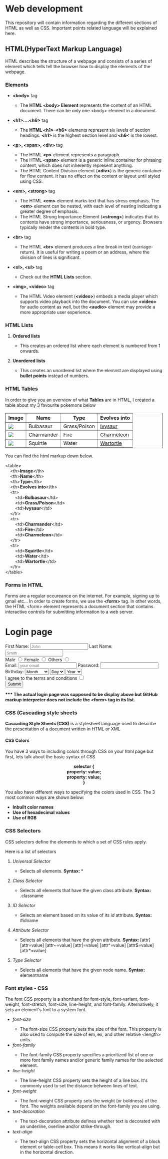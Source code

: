 <!DOCTYPE html>
<html>
<head>
	<title></title>
	<link rel="stylesheet" type="text/css" href="README.css">
</head>
<body>
	<div>
		<h1>Web development</h1>
			<p>This repository will contain information regarding the different sections of HTML as well as CSS. Important points related language will be explained here. </p>
	</div>
	<div>
		<h2>HTML(HyperText Markup Language)</h2>
			<p>HTML describes the structure of a webpage and consists of a series of element which tells tell the browser how to display the elements of the webpage.</p>
	</div>
	<div>
		<h3>Elements</h3>
		<ul>
			<li><strong>&ltbody&gt</strong> tag</li>
			<ul>
				<li>
					<p>The <strong>HTML &ltbody&gt Element</strong> represents the content of an HTML document. There can be only one &ltbody&gt element in a document.<br>
					</p>
				</li>
			</ul>
			<li><strong>&lth1&gt....&lth6&gt</strong> tag</li>
			<ul>
				<li>
					<p>The <strong>HTML &lth1&gt–&lth6&gt</strong> elements represent six levels of section headings. <strong>&lth1&gt</strong> is the highest section level and <strong>&lth6&lt</strong> is the lowest.<br>
				    </p>
				</li>
			</ul>
			<li><strong>&ltp&gt, &ltspan&gt, &ltdiv&gt </strong>tag</li>
			<p>
			<ul>
				<li>
					The HTML <strong>&ltp&gt</strong> element represents a paragraph.
				</li>
				<li>
					The HTML <strong>&ltspan&gt</strong> element is a generic inline container for phrasing content, which does not inherently represent anything.
				</li>
				<li>
					The HTML Content Division element (<strong>&ltdiv&gt</strong>) is the generic container for flow content. It has no effect on the content or layout until styled using CSS.
				</li>
			</ul>
		    </p>
			<li><strong>&ltem&gt, &ltstrong&gt </strong>tag</li>
			<p>
			<ul>
				<li>
					The HTML <strong>&ltem&gt</strong> element marks text that has stress emphasis. The <strong>&ltem&gt</strong> element can be nested, with each level of nesting indicating a greater degree of emphasis.
				</li>
				<li>
					The HTML Strong Importance Element (<strong>&ltstrong&gt</strong>) indicates that its contents have strong importance, seriousness, or urgency. Browsers typically render the contents in bold type.
				</li>
			</ul>
		    </p>
			<li><strong>&ltbr&gt </strong>tag</li>
			<ul>
				<li>
					<p>The HTML <strong>&ltbr&gt</strong> element produces a line break in text (carriage-return). It is useful for writing a poem or an address, where the division of lines is significant.<br>
					</p>
				</li>
			</ul>
			<li><strong>&ltol&gt, &ltul&gt </strong>tag</li>
			<ul>
				<li>
					<p>Check out the <strong>HTML Lists</strong> section.<br></p>
				</li>
			</ul>
			<li><strong>&ltimg&gt, &ltvideo&gt </strong>tag</li>
			<ul>
				<li>
					<p>The HTML Video element (<strong>&ltvideo&gt</strong>) embeds a media player which supports video playback into the document. You can use <strong>&ltvideo&gt</strong> for audio content as well, but the <strong>&ltaudio&gt</strong> element may provide a more appropriate user experience.<br></p>
				</li>
			</ul>
		</ul>
		<h3>HTML Lists</h3>
		<ol>
			<li><strong>Ordered lists</strong></li>
			<ul>
				<li><p>This creates an ordered list where each element is numbered from 1 onwards.</p></li>
			</ul>
			<li><strong>Unordered lists</strong></li>
			<ul>
				<li>This creates an unordered list where the elemnst are displayed using <strong>bullet points</strong> instead of numbers.</li>
			</ul>
		</ol>
 	</div>
 	<h3>HTML Tables</h3>
 	<p>In order to give you an overview of what <strong>Tables</strong> are in HTML, I created a table about my 3 favourite pokemons below</p>
    <table border="1">
    	<th>Image</th>
    	<th>Name</th>
    	<th>Type</th>
    	<th>Evolves into</th>
    	<tr>
    		<td><img src="https://vignette.wikia.nocookie.net/pokemon/images/0/03/001.png/revision/latest?cb=20131102213407"></td>
    		<td>Bulbasaur</td>
    		<td>Grass/Poison</td>
    		<td><a href="https://pokemon.fandom.com/wiki/Ivysaur">Ivysaur</a></td>
    	</tr>
    	<tr>
    		<td><img src="https://vignette.wikia.nocookie.net/pokemon/images/d/d5/004.png/revision/latest?cb=20131102213739"></td>
    		<td>Charmander</td>
    		<td>Fire</td>
    		<td><a href="https://pokemon.fandom.com/wiki/Charmeleon">Charmeleon</a></td>
    	</tr>
    	<tr>
    		<td><img src="https://vignette.wikia.nocookie.net/pokemon/images/e/e8/007.png/revision/latest?cb=20131102220349"></td>
    		<td>Squirtle</td>
    		<td>Water</td>
    		<td><a href="https://pokemon.fandom.com/wiki/Wartortle">Wartortle</a></td>
    	</tr>
    </table>
    <p> You can find the html markup down below.</p>
    <p>
    	&lttable&gt<br>
    	&nbsp&nbsp&nbsp&nbsp&ltth&gt<strong>Image</strong>&lt/th&gt<br>
    	&nbsp&nbsp&nbsp&nbsp&ltth&gt<strong>Name</strong>&lt/th&gt<br>
    	&nbsp&nbsp&nbsp&nbsp&ltth&gt<strong>Type</strong>&lt/th&gt<br>
    	&nbsp&nbsp&nbsp&nbsp&ltth&gt<strong>Evolves into</strong>&lt/th&gt<br>
    	&nbsp&nbsp&nbsp&nbsp&lttr&gt<br>
    	&nbsp&nbsp&nbsp&nbsp&nbsp&nbsp&nbsp&nbsp&lttd&gt<strong>Bulbasaur</strong>&lt/td&gt<br>
    	&nbsp&nbsp&nbsp&nbsp&nbsp&nbsp&nbsp&nbsp&lttd&gt<strong>Grass/Poison</strong>&lt/td&gt<br>
    	&nbsp&nbsp&nbsp&nbsp&nbsp&nbsp&nbsp&nbsp&lttd&gt<strong>Ivysaur</strong>&lt/td&gt<br>
    	&nbsp&nbsp&nbsp&nbsp&lt/tr&gt<br>
    	&nbsp&nbsp&nbsp&nbsp&lttr&gt<br>
    	&nbsp&nbsp&nbsp&nbsp&nbsp&nbsp&nbsp&nbsp&lttd&gt<strong>Charmander</strong>&lt/td&gt<br>
    	&nbsp&nbsp&nbsp&nbsp&nbsp&nbsp&nbsp&nbsp&lttd&gt<strong>Fire</strong>&lt/td&gt<br>
    	&nbsp&nbsp&nbsp&nbsp&nbsp&nbsp&nbsp&nbsp&lttd&gt<strong>Charmeleon</strong>&lt/td&gt<br>
    	&nbsp&nbsp&nbsp&nbsp&lt/tr&gt<br>
    	&nbsp&nbsp&nbsp&nbsp&lttr&gt<br>
    	&nbsp&nbsp&nbsp&nbsp&nbsp&nbsp&nbsp&nbsp&lttd&gt<strong>Squirtle</strong>&lt/td&gt<br>
    	&nbsp&nbsp&nbsp&nbsp&nbsp&nbsp&nbsp&nbsp&lttd&gt<strong>Water</strong>&lt/td&gt<br>
    	&nbsp&nbsp&nbsp&nbsp&nbsp&nbsp&nbsp&nbsp&lttd&gt<strong>Wartortle</strong>&lt/td&gt<br>
    	&nbsp&nbsp&nbsp&nbsp&lt/tr&gt<br>
    	&lt/table&gt
    </p>
    <p>
		<h3>Forms in HTML</h3>
		Forms are a regular occureance on the internet. For example, signing up to gmail etc... In order to create forms, we use the <strong>&ltform&gt</strong> tag. In other words, the HTML &ltform&gt element represents a document section that contains interactive controls for submitting information to a web server.
    </p>
    <p>
		<h1>Login page</h1>
		<form>
		<label for="first_name">First Name: </label>
		<input id="first_name" type="text" placeholder="John" required>
		<label for="last_name">Last Name: </label>
		<input id="last_name" type="text" placeholder="Smith" required><br>
		<label>Male</label>
		<input type="radio" name="Gender" value="male">
		<label>Female</label>
		<input type="radio" name="Gender" value="female">
		<label>Others</label>
		<input type="radio" name="Gender" value="others"><br>
		<label>Email:</label>
		<input type="Email" placeholder="your email" required>
		<label>Password: </label>
		<input type="password" pattern=".{5,10}" required title="5 to 10 characters"><br>
		<label>Birthday: </label>
		<select>
			<option>Month</option>
			<option>January</option>
			<option>February</option>
			<option>March</option>
		</select>
		<select>
			<option>Day</option>
			<option>1</option>
			<option>2</option>
			<option>3</option>
		</select>
		<select>
			<option>Year</option>
			<option>1999</option>
			<option>1998</option>
			<option>1997</option>
		</select><br>
		<label>I agree to the terms and conditions </label>
		<input type="checkbox"><br>
		<button>Submit</button>
		</form>
		</p>
		<p><strong>*** The actual login page was supposed to be display above but GitHub markup interpreter does not include the &ltform&gt tag in its list.</strong></p>
		<h3>CSS (Cascading style sheets</h3>
		<p><strong>Cascading Style Sheets (CSS)</strong> is a stylesheet language used to describe the presentation of a document written in HTML or XML</p>
		<h4>CSS Colors</h4>
		<p>You have 3 ways to including colors through CSS on your html page but first, lets talk about the basic syntax of CSS</p>
		<p align="center"><strong>
			selector {<br>
			property: value;<br>
			property: value;<br>
		}
		</strong></p>
		<p>You also have different ways to specifying the colors used in CSS. The 3  most common ways are shown below: </p>
		<ul>
			<li><strong>Inbuilt color names</strong></li>
			<li><strong>Use of hexadecimal values</strong></li>
			<li><strong>Use of RGB</strong></li>
		</ul>
		<h3>CSS Selectors</h3>
		<p>CSS selectors define the elements to which a set of CSS rules apply.</p>
		<span>Here is a list of selectors</span>
		<ol>
			<li><em>Universal Selector</em></li>
				<ul>
					<li><p>Selects all elements. <strong>Syntax: </strong> *</p></li>
				</ul>
			<li><em>Class Selector</em></li>
				<ul>
					<li>
						<p>Selects all elements that have the given class attribute. <strong>Syntax: </strong>.classname</p>
					</li>
				</ul>
			<li><em>ID Selector</em></li>
				<ul>
					<li><p>Selects an element based on its value of its <em>id</em> attribute. <strong>Syntax: </strong> #idname</p></li>
				</ul>
			<li><em>Attribute Selector</em></li>
				<ul>
					<li>
						<p>Selects all elements that have the given attribute. <strong>Syntax: </strong>[attr] [attr=value] [attr~=value] [attr|=value] [attr^=value] [attr$=value] [attr*=value]</p>
					</li>
				</ul>
			<li><em>Type Selector</em></li>
				<ul>
					<li><p>Selects all elements that have the given node name. <strong>Syntax: </strong>elementname</p></li>
				</ul>
		</ol>
		<h3>Font styles - CSS</h3>
		<p>The font CSS property is a shorthand for font-style, font-variant, font-weight, font-stretch, font-size, line-height, and font-family. Alternatively, it sets an element's font to a system font.</p>
		<ul>
			<li><em>font-size</em></li>
			<ul>
				<li>The font-size CSS property sets the size of the font. This property is also used to compute the size of em, ex, and other relative &ltlength&gt units.</li>
			</ul>
			<li><em>font-family</em></li>
			<ul>
				<li>The font-family CSS property specifies a prioritized list of one or more font family names and/or generic family names for the selected element.</li>
			</ul>
			<li><em>line-height</em></li>
			<ul>
				<li>The line-height CSS property sets the height of a line box. It's commonly used to set the distance between lines of text.</li>
			</ul>
			<li><em>font-weight</em></li>
			<ul>
				<li>The font-weight CSS property sets the weight (or boldness) of the font. The weights available depend on the font-family you are using.</li>
			</ul>
			<li><em>text-decoration</em></li>
			<ul>
				<li>The text-decoration attribute defines whether text is decorated with an underline, overline and/or strike-through. </li>
			</ul>
			<li><em>text-align</em></li>
			<ul>
				<li>The text-align CSS property sets the horizontal alignment of a block element or table-cell box. This means it works like vertical-align but in the horizontal direction.
</li>
			</ul>
		</ul>
</body>

</html>